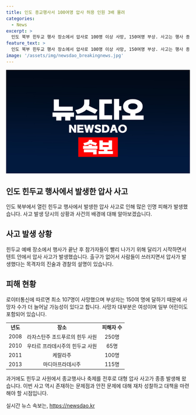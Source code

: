 ```yaml
---
title: 인도 종교행사서 100여명 압사 허용 인원 3배 몰려
categories:
  - News
excerpt: >
  인도 북부 힌두교 행사 장소에서 압사로 100명 이상 사망, 150여명 부상. 사고는 행사 종료 후 텐트 내에서 발생. 경찰은 참가자 수가 너무 많아서 사고가 발생한 것으로 보고 있으며, 주 정부는 조사위원회를 꾸렸다. 종교 축제에서의 대형 압사는 인도에서 종종 발생하는 문제로, 최근 10년간 여러 압사 사고가 발생한 바 있다.
feature_text: >
  인도 북부 힌두교 행사 장소에서 압사로 100명 이상 사망, 150여명 부상. 사고는 행사 종료 후 텐트 내에서 발생. 경찰은 참가자 수가 너무 많아서 사고가 발생한 것으로 보고 있으며, 주 정부는 조사위원회를 꾸렸다. 종교 축제에서의 대형 압사는 인도에서 종종 발생하는 문제로, 최근 10년간 여러 압사 사고가 발생한 바 있다.
image: '/assets/img/newsdao_breakingnews.jpg'
---
```


<p><img src="/assets/img/newsdao_breakingnews.jpg" alt="cryptoinkorea 속보" /></p>

<h2 data-ke-size="size26">인도 힌두교 행사에서 발생한 압사 사고</h2>

<p data-ke-size="size16">인도 북부에서 열린 힌두교 행사에서 발생한 압사 사고로 인해 많은 인명 피해가 발생했습니다. 사고 발생 당시의 상황과 사건의 배경에 대해 알아보겠습니다.</p>

<h2 data-ke-size="size24">사고 발생 상황</h2>

<p data-ke-size="size16">힌두교 예배 장소에서 행사가 끝난 후 참가자들이 빨리 나가기 위해 달리기 시작하면서 텐트 안에서 압사 사고가 발생했습니다. 출구가 없어서 사람들이 쓰러지면서 압사가 발생했다는 목격자의 진술과 경찰의 설명이 있습니다.</p>

<h2 data-ke-size="size24">피해 현황</h2>

<p data-ke-size="size16">로이터통신에 따르면 최소 107명이 사망했으며 부상자는 150여 명에 달하기 때문에 사망자 수가 더 늘어날 가능성이 있다고 합니다. 사망자 대부분은 여성이며 일부 어린이도 포함되어 있습니다.</p>

<table>
<tbody>
<tr>
<td style="text-align: center; height: 17px;"><b>년도</b></td>
<td style="text-align: center; height: 17px;"><b>장소</b></td>
<td style="text-align: center; height: 17px;"><b>피해자 수</b></td>
</tr>
<tr>
<td style="text-align: center; height: 17px;">2008</td>
<td style="text-align: center; height: 17px;">라자스탄주 조드푸르의 힌두 사원</td>
<td style="text-align: center; height: 17px;">250명</td>
</tr>
<tr>
<td style="text-align: center; height: 17px;">2010</td>
<td style="text-align: center; height: 17px;">우타르 프라데시주의 힌두교 사원</td>
<td style="text-align: center; height: 17px;">65명</td>
</tr>
<tr>
<td style="text-align: center; height: 17px;">2011</td>
<td style="text-align: center; height: 17px;">케랄라주</td>
<td style="text-align: center; height: 17px;">100명</td>
</tr>
<tr>
<td style="text-align: center; height: 17px;">2013</td>
<td style="text-align: center; height: 17px;">마디아프라데시주</td>
<td style="text-align: center; height: 17px;">115명</td>
</tr>
</tbody>
</table>

<p data-ke-size="size16">과거에도 힌두교 사원에서 종교행사나 축제를 전후로 대형 압사 사고가 종종 발생해 왔습니다. 이번 사고 역시 존재하는 문제점과 안전 문제에 대해 재차 성찰하고 대책을 마련해야 할 시점입니다.</p>
실시간 뉴스 속보는, <a href="https://newsdao.kr" rel="dofollow">https://newsdao.kr</a>


